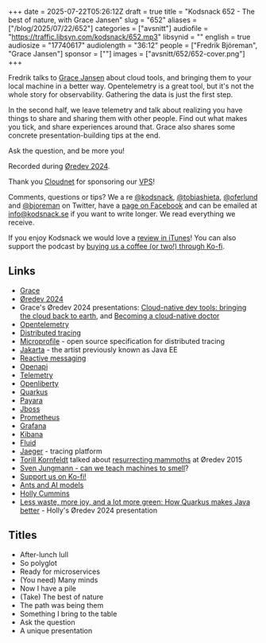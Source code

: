 +++
date = 2025-07-22T05:26:12Z
draft = true
title = "Kodsnack 652 - The best of nature, with Grace Jansen"
slug = "652"
aliases = ["/blog/2025/07/22/652"]
categories = ["avsnitt"]
audiofile = "https://traffic.libsyn.com/kodsnack/652.mp3"
libsynid = ""
english = true
audiosize = "17740617"
audiolength = "36:12"
people = ["Fredrik Björeman", "Grace Jansen"]
sponsor = [""]
images = ["avsnitt/652/652-cover.png"]
+++

Fredrik talks to [Grace Jansen](https://www.linkedin.com/in/grace-jansen/?originalSubdomain=uk) about cloud tools, and bringing them to your local machine in a better way. Opentelemetry is a great tool, but it's not the whole story for observability. Gathering the data is just the first step.

In the second half, we leave telemetry and talk about realizing you have things to share and sharing them with other people. Find out what makes you tick, and share experiences around that. Grace also shares some concrete presentation-building tips at the end.

Ask the question, and be more you!

Recorded during [Øredev 2024](https://archive.oredev.org/2024/#/).

Thank you [Cloudnet](http://www.cloudnet.se) for sponsoring our [VPS](http://en.wikipedia.org/wiki/Virtual_private_server)!

Comments, questions or tips? We a	re [@kodsnack](https://www.twitter.com/kodsnack), [@tobiashieta](https://www.twitter.com/tobiashieta), [@oferlund](https://twitter.com/oferlund) and [@bjoreman](https://www.twitter.com/bjoreman) on Twitter, have a [page on Facebook](https://www.facebook.com/kodsnack) and can be emailed at [info@kodsnack.se](mailto:info@kodsnack.se) if you want to write longer. We read everything we receive.

If you enjoy Kodsnack we would love a [review in iTunes](http://itunes.apple.com/se/podcast/kodsnack/id561631498?l=en)! You can also support the podcast by <a href="https://ko-fi.com/kodsnack" rel="payment">buying us a coffee (or two!) through Ko-fi</a>.

## Links ##
* [Grace](https://www.linkedin.com/in/grace-jansen/?originalSubdomain=uk)
* [Øredev 2024](https://archive.oredev.org/2024/#/)
* Grace's Øredev 2024 presentations: [Cloud-native dev tools: bringing the cloud back to earth](https://www.youtube.com/watch?v=IBrQYbsT2XI&list=PLOUKmSqExtAFpg3krEd6CXr3uIyUgP97b&index=67), and [Becoming a cloud-native doctor](https://www.youtube.com/watch?v=1x8BwPESV3E&list=PLOUKmSqExtAFpg3krEd6CXr3uIyUgP97b&index=118)
* [Opentelemetry](https://opentelemetry.io/)
* [Distributed tracing](https://aws.amazon.com/what-is/distributed-tracing/)
* [Microprofile](https://microprofile.io/) - open source specification for distributed tracing
* [Jakarta](https://jakarta.ee/) - the artist previously known as Java EE
* [Reactive messaging](https://microprofile.io/specifications/reactive-messaging/)
* [Openapi](https://www.openapis.org/)
* [Telemetry](https://en.wikipedia.org/wiki/Telemetry#Software)
* [Openliberty](https://openliberty.io/)
* [Quarkus](https://quarkus.io/)
* [Payara](https://www.payara.fish/products/cloud-native-java-deployment-platform/)
* [Jboss](https://en.wikipedia.org/wiki/JBoss_%28company%29)
* [Prometheus](https://en.wikipedia.org/wiki/Prometheus_%28software%29)
* [Grafana](https://en.wikipedia.org/wiki/Grafana)
* [Kibana](https://en.wikipedia.org/wiki/Kibana)
* [Fluid](https://fluid-cloudnative.github.io/docs)
* [Jaeger](https://www.jaegertracing.io/) - tracing platform
* [Torill Kornfeldt](https://kodsnack.se/136/) talked about [resurrecting mammoths](https://vimeo.com/144804778) at Øredev 2015
* [Sven Jungmann - can we teach machines to smell](https://www.youtube.com/watch?v=5MvOgmAvhlU&list=PLOUKmSqExtAFpg3krEd6CXr3uIyUgP97b&index=94)?
* [Support us on Ko-fi!](https://ko-fi.com/kodsnack)
* [Ants and AI models](https://swish.ai/what-do-ants-and-ai-have-in-common/)
* [Holly Cummins](https://hollycummins.com/)
* [Less waste, more joy, and a lot more green: How Quarkus makes Java better](https://www.youtube.com/watch?v=mx4p2zytjvc&list=PLOUKmSqExtAFpg3krEd6CXr3uIyUgP97b&index=106) - Holly's Øredev 2024 presentation

## Titles ##
* After-lunch lull
* So polyglot
* Ready for microservices
* (You need) Many minds
* Now I have a pile
* (Take) The best of nature
* The path was being them
* Something I bring to the table
* Ask the question
* A unique presentation